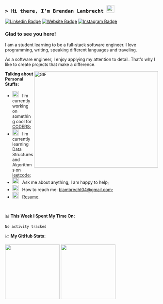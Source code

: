 ### <samp>&gt; Hi there, I'm Brendan Lambrecht <img src="https://media.giphy.com/media/hvRJCLFzcasrR4ia7z/giphy.gif" width="25"> </samp>

[![Linkedin Badge](https://img.shields.io/badge/-LinkedIn-0e76a8?style=flat-square&logo=Linkedin&logoColor=white)](https://www.linkedin.com/in/brendanlambrecht/)
[![Website Badge](https://img.shields.io/badge/Website-3b5998?style=flat-square&logo=google-chrome&logoColor=white)](https://coders.cs.uwlax.edu/home)
[![Instagram Badge](https://img.shields.io/badge/-Instagram-e4405f?style=flat-square&logo=Instagram&logoColor=white)](https://www.instagram.com/thebdoglife/)

### Glad to see you here! &nbsp;

I am a student learning to be a full-stack software engineer. I love programming, writing, speaking different languages and traveling.

As a software engineer, I enjoy applying my attention to detail. That's why I like to create projects that make a difference.

<img align="right" alt="GIF" src="https://github.com/Gapur/Gapur/blob/main/assets/coding.gif?raw=true" width="408" height="318" />
  

**Talking about Personal Stuffs:**

- <img src="https://github.com/Gapur/Gapur/blob/main/assets/developer.gif?raw=true" width="21" />&nbsp;&nbsp; I’m currently working on something cool for [CODERS](https://coders.cs.uwlax.edu/home);
- <img src="https://github.com/Gapur/Gapur/blob/main/assets/lightning.gif?raw=true" width="21" />&nbsp;&nbsp; I’m currently learning Data Structures and Algorithms on [leetcode](https://leetcode.com/u/BlambrechtCodes/);
- <img src="https://github.com/Gapur/Gapur/blob/main/assets/message.gif?raw=true" width="21" />&nbsp;&nbsp; Ask me about anything, I am happy to help;
- <img src="https://github.com/Gapur/Gapur/blob/main/assets/letterbox.gif?raw=true" width="21" />&nbsp;&nbsp; How to reach me: blambrecht04@gmail.com;
- <img src="https://github.com/Gapur/Gapur/blob/main/assets/doc.gif?raw=true" width="21" />&nbsp;&nbsp; [Resume](https://www.linkedin.com/in/brendanlambrecht/overlay/1740504443712/single-media-viewer/?profileId=ACoAAEdaIqkBw_brLlMJSvAIpQ0UD7EhV6VwSc0).

</br>

📊 **This Week I Spent My Time On:**
<!--START_SECTION:waka-->

```txt
No activity tracked
```

<!--END_SECTION:waka-->


📈 **My GitHub Stats:**

<p>
  <img height="180em" src="https://github-readme-stats.vercel.app/api?username=BlambrechtCodes&show_icons=true&hide_border=true&&count_private=true&include_all_commits=true" />
  <img height="180em" src="https://github-readme-stats.vercel.app/api/top-langs/?username=BlambrechtCodes&exclude_repo=KNN-Image-Classification&show_icons=true&hide_border=true&layout=compact&langs_count=8"/>
</p>




